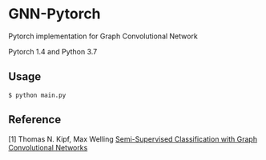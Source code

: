 # GNN-Pytorch
Pytorch implementation for Graph Convolutional Network

Pytorch 1.4 and Python 3.7

## Usage
```
$ python main.py
```

## Reference

[1] Thomas N. Kipf, Max Welling [Semi-Supervised Classification with Graph Convolutional Networks](https://arxiv.org/abs/1609.02907)
